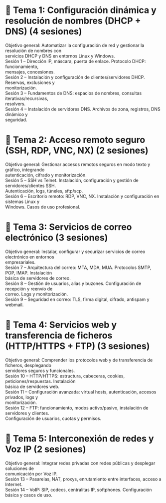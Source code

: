 # 📘 Tema 1: Configuración dinámica y resolución de nombres (DHCP + DNS) (4 sesiones)  
Objetivo general: Automatizar la configuración de red y gestionar la resolución de nombres con  
servicios DHCP y DNS en entornos Linux y Windows.  
Sesión 1 – Dirección IP, máscara, puerta de enlace. Protocolo DHCP: funcionamiento,  
mensajes, concesiones.  
Sesión 2 – Instalación y configuración de clientes/servidores DHCP. Reservas, exclusiones y  
monitorización.  
Sesión 3 – Fundamentos de DNS: espacios de nombres, consultas iterativas/recursivas,  
resolvers.  
Sesión 4 – Instalación de servidores DNS. Archivos de zona, registros, DNS dinámico y  
seguridad.  
# 📘 Tema 2: Acceso remoto seguro (SSH, RDP, VNC, NX) (2 sesiones)  
Objetivo general: Gestionar accesos remotos seguros en modo texto y gráfico, integrando  
autenticación, cifrado y monitorización.  
Sesión 5 – SSH vs Telnet. Instalación, configuración y gestión de servidores/clientes SSH.  
Autenticación, logs, túneles, sftp/scp.  
Sesión 6 – Escritorio remoto: RDP, VNC, NX. Instalación y configuración en sistemas Linux y  
Windows. Casos de uso profesional.  


# 📘 Tema 3: Servicios de correo electrónico (3 sesiones)  
Objetivo general: Instalar, configurar y securizar servicios de correo electrónico en entornos  
empresariales.  
Sesión 7 – Arquitectura del correo: MTA, MDA, MUA. Protocolos SMTP, POP, IMAP. Instalación  
básica de servidores de correo.  
Sesión 8 – Gestión de usuarios, alias y buzones. Configuración de recepción y reenvío de  
correo. Logs y monitorización.  
Sesión 9 – Seguridad en correo: TLS, firma digital, cifrado, antispam y webmail.  
# 📘 Tema 4: Servicios web y transferencia de ficheros (HTTP/HTTPS + FTP) (3 sesiones)  
Objetivo general: Comprender los protocolos web y de transferencia de ficheros, desplegando  
servidores seguros y funcionales.  
Sesión 10 – HTTP/HTTPS: estructura, cabeceras, cookies, peticiones/respuestas. Instalación  
básica de servidores web.  
Sesión 11 – Configuración avanzada: virtual hosts, autenticación, accesos privados, logs y  
monitorización.  
Sesión 12 – FTP: funcionamiento, modos activo/pasivo, instalación de servidores y clientes.  
Configuración de usuarios, cuotas y permisos.  
# 📘 Tema 5: Interconexión de redes y Voz IP (2 sesiones)  
Objetivo general: Integrar redes privadas con redes públicas y desplegar soluciones de  
comunicación por Voz IP.  
Sesión 13 – Pasarelas, NAT, proxys, enrutamiento entre interfaces, acceso a Internet.  
Sesión 14 – VoIP: SIP, codecs, centralitas IP, softphones. Configuración básica y casos de uso.